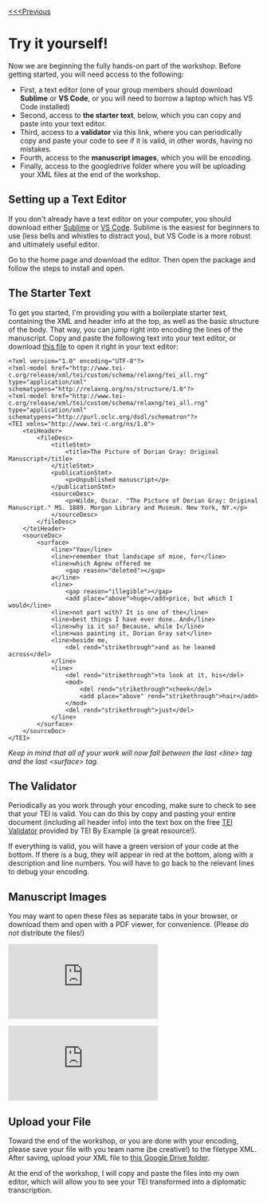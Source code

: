 [<<<Previous  ](elements.md)

# Try it yourself!

Now we are beginning the fully hands-on part of the workshop. Before getting started, you will need access to the following: 
- First, a text editor (one of your group members should download **Sublime** or **VS Code**, or you will need to borrow a laptop which has VS Code installed)
- Second, access to **the starter text**, below, which you can copy and paste into your text editor. 
- Third, access to a **validator** via this link, where you can periodically copy and paste your code to see if it is valid, in other words, having no mistakes.
- Fourth, access to the **manuscript images**, which you will be encoding.
- Finally, access to the googledrive folder where you will be uploading your XML files at the end of the workshop. 

## Setting up a Text Editor

If you don't already have a text editor on your computer, you should download either [Sublime](https://www.sublimetext.com/) or [VS Code](https://code.visualstudio.com/download). Sublime is the easiest for beginners to use (less bells and whistles to distract you), but VS Code is a more robust and ultimately useful editor. 

Go to the home page and download the editor. Then open the package and follow the steps to install and open. 

## The Starter Text

To get you started, I'm providing you with a boilerplate starter text, containing the XML and header info at the top, as well as the basic structure of the body. That way, you can jump right into encoding the lines of the manuscript. Copy and paste the following text into your text editor, or download [this file](https://github.com/gofilipa/tei_workshop/blob/master/dorian_gray/starter_text.xml) to open it right in your text editor:

    <?xml version="1.0" encoding="UTF-8"?>
    <?xml-model href="http://www.tei-c.org/release/xml/tei/custom/schema/relaxng/tei_all.rng" type="application/xml" schematypens="http://relaxng.org/ns/structure/1.0"?>
    <?xml-model href="http://www.tei-c.org/release/xml/tei/custom/schema/relaxng/tei_all.rng" type="application/xml"
	schematypens="http://purl.oclc.org/dsdl/schematron"?>
    <TEI xmlns="http://www.tei-c.org/ns/1.0">
        <teiHeader>
            <fileDesc>
                <titleStmt>
                    <title>The Picture of Dorian Gray: Original Manuscript</title>
                </titleStmt>
                <publicationStmt>
                    <p>Unpublished manuscript</p>
                </publicationStmt>
                <sourceDesc>
                    <p>Wilde, Oscar. "The Picture of Dorian Gray: Original Manuscript." MS. 1889. Morgan Library and Museum. New York, NY.</p>
                </sourceDesc>
            </fileDesc>
        </teiHeader>
        <sourceDoc>
            <surface>
                <line>"You</line>
                <line>remember that landscape of mine, for</line>
                <line>which Agnew offered me 
                    <gap reason="deleted"></gap> 
                a</line>
                <line>
                    <gap reason="illegible"></gap>
                    <add place="above">huge</add>price, but which I would</line>
                <line>not part with? It is one of the</line>
                <line>best things I have ever done. And</line>
                <line>why is it so? Because, while I</line>
                <line>was painting it, Dorian Gray sat</line>
                <line>beside me, 
                    <del rend="strikethrough">and as he leaned across</del>
                </line>
                <line>
                    <del rend="strikethrough">to look at it, his</del> 
                    <mod>
                        <del rend="strikethrough">cheek</del>
                        <add place="above" rend="strikethrough">hair</add>
                    </mod>
                    <del rend="strikethrough">just</del>
                </line>
            </surface>
        </sourceDoc>
    </TEI>

*Keep in mind that all of your work will now fall between the last &lt;line> tag and the last &lt;surface> tag.*

## The Validator

Periodically as you work through your encoding, make sure to check to see that your TEI is valid. You can do this by copy and pasting your entire document (including all header info) into the text box on the free [TEI Validator](https://teibyexample.org/xquery/TBEvalidator.xq) provided by TEI By Example (a great resource!). 

If everything is valid, you will have a green version of your code at the bottom. If there is a bug, they will appear in red at the bottom, along with a description and line numbers. You will have to go back to the relevant lines to debug your encoding.

## Manuscript Images

You may want to open these files as separate tabs in your browser, or download them and open with a PDF viewer, for convenience. (Please *do not* distribute the files!)

![Image of First Manuscript Page](https://github.com/gofilipa/tei_workshop/blob/master/dorian_gray/podg_ms_20.pdf)

![Image of Second Manuscript Page](https://github.com/gofilipa/tei_workshop/blob/master/dorian_gray/podg_ms_21.pdf)

## Upload your File

Toward the end of the workshop, or you are done with your encoding, please save your file with you team name (be creative!) to the filetype XML. After saving, upload your XML file to [this Google Drive folder](https://drive.google.com/drive/folders/17lHDHjyEkGffKfP8C6GWOjslif7uiPD5?usp=sharing). 

At the end of the workshop, I will copy and paste the files into my own editor, which will allow you to see your TEI transformed into a diplomatic transcription. 